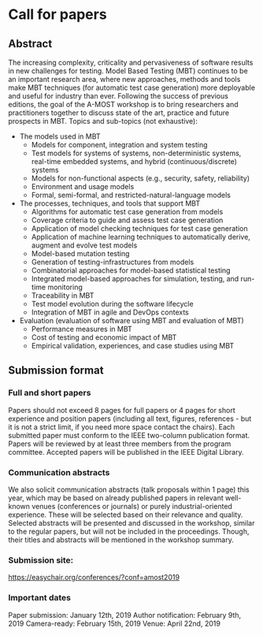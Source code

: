# Call for papers
## Abstract
The increasing complexity, criticality and pervasiveness of software results in new challenges for testing. Model Based Testing (MBT) continues to be an important research area, where new approaches, methods and tools make MBT techniques (for automatic test case generation) more deployable and useful for industry than ever. Following the success of previous editions, the goal of the A-MOST workshop is to bring researchers and practitioners together to discuss state of the art, practice and future prospects in MBT.
Topics and sub-topics (not exhaustive): 
* The models used in MBT
  * Models for component, integration and system testing
  * Test models for systems of systems, non-deterministic systems, real-time embedded systems, and hybrid (continuous/discrete) systems 
  *	Models for non-functional aspects (e.g., security, safety, reliability)
  *	Environment and usage models
  * Formal, semi-formal, and restricted-natural-language models
* The processes, techniques, and tools that support MBT
  *	Algorithms for automatic test case generation from models
  *	Coverage criteria to guide and assess test case generation
  *	Application of model checking techniques for test case generation
  *	Application of machine learning techniques to automatically derive, augment and evolve test models 
  *	Model-based mutation testing
  *	Generation of testing-infrastructures from models
  * Combinatorial approaches for model-based statistical testing
  * Integrated model-based approaches for simulation, testing, and run-time monitoring
  * Traceability in MBT 
  * Test model evolution during the software lifecycle
  * Integration of MBT in agile and DevOps contexts
* Evaluation (evaluation of software using MBT and evaluation of MBT)
  * Performance measures in MBT
  * Cost of testing and economic impact of MBT 
  * Empirical validation, experiences, and case studies using MBT 

## Submission format
### Full and short papers
Papers should not exceed 8 pages for full papers or 4 pages for short experience and position papers (including all text, figures, references - but it is not a strict limit, if you need more space contact the chairs). Each submitted paper must conform to the IEEE two-column publication format. Papers will be reviewed by at least three members from the program committee. Accepted papers will be published in the IEEE Digital Library.
### Communication abstracts
We also solicit communication abstracts (talk proposals within 1 page) this year, which may be based on already published papers in relevant well- known venues (conferences or journals) or purely industrial-oriented experience. These will be selected based on their relevance and quality. Selected abstracts will be presented and discussed in the workshop, similar to the regular papers, but will not be included in the proceedings. Though, their titles and abstracts will be mentioned in the workshop summary. 

### Submission site: 

https://easychair.org/conferences/?conf=amost2019

### Important dates
Paper submission: January 12th, 2019
Author notification: February 9th, 2019
Camera-ready: February 15th, 2019
Venue: April 22nd, 2019



